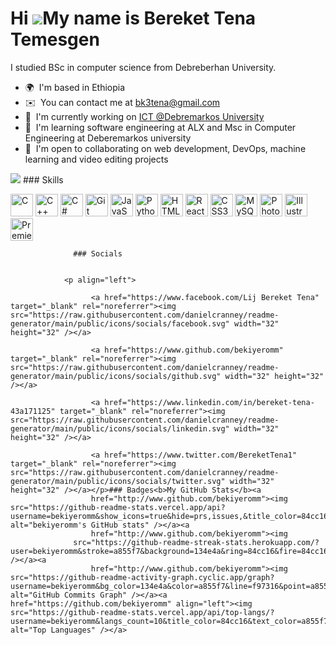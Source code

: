 Hi ![](https://user-images.githubusercontent.com/18350557/176309783-0785949b-9127-417c-8b55-ab5a4333674e.gif)My name is Bereket Tena Temesgen
=============================================================================================================================================

I studied BSc in computer science from Debreberhan University.

*   🌍  I'm based in Ethiopia
*   ✉️  You can contact me at [bk3tena@gmail.com](mailto:bk3tena@gmail.com)
*   🚀  I'm currently working on [ICT @Debremarkos University](http://www.dmu.edu.et)
*   🧠  I'm learning software engineering at ALX and Msc in Computer Engineering at Deberemarkos university
*   🤝  I'm open to collaborating on web development, DevOps, machine learning and video editing projects
<a href="https://www.twitter.com/BereketTena1" target="_blank" rel="noreferrer">
  <img src="https://img.shields.io/twitter/follow/BereketTena1?logo=twitter&style=for-the-badge&color=f97316&labelColor=134e4a"/></a>
  ### Skills 
<p align="left">
<a href="https://docs.microsoft.com/en-us/cpp/?view=msvc-170" target="_blank" rel="noreferrer">
  <img src="https://raw.githubusercontent.com/danielcranney/readme-generator/main/public/icons/skills/c-colored.svg" width="36" height="36" alt="C" /></a>
<a href="https://docs.microsoft.com/en-us/cpp/?view=msvc-170" target="_blank" rel="noreferrer">
  <img src="https://raw.githubusercontent.com/danielcranney/readme-generator/main/public/icons/skills/cplusplus-colored.svg" width="36" height="36" alt="C++" /></a>
<a href="https://docs.microsoft.com/en-us/dotnet/csharp/" target="_blank" rel="noreferrer">
  <img src="https://raw.githubusercontent.com/danielcranney/readme-generator/main/public/icons/skills/csharp-colored.svg" width="36" height="36" alt="C#" /></a>
<a href="https://git-scm.com/" target="_blank" rel="noreferrer">
  <img src="https://raw.githubusercontent.com/danielcranney/readme-generator/main/public/icons/skills/git-colored.svg" width="36" height="36" alt="Git" /></a>
<a href="https://developer.mozilla.org/en-US/docs/Web/JavaScript" target="_blank" rel="noreferrer">
  <img src="https://raw.githubusercontent.com/danielcranney/readme-generator/main/public/icons/skills/javascript-colored.svg" width="36" height="36" alt="JavaScript" /></a>
<a href="https://www.python.org/" target="_blank" rel="noreferrer">
  <img src="https://raw.githubusercontent.com/danielcranney/readme-generator/main/public/icons/skills/python-colored.svg" width="36" height="36" alt="Python" /></a>
<a href="https://developer.mozilla.org/en-US/docs/Glossary/HTML5" target="_blank" rel="noreferrer"><img src="https://raw.githubusercontent.com/danielcranney/readme-generator/main/public/icons/skills/html5-colored.svg" width="36" height="36" alt="HTML5" /></a>
<a href="https://reactjs.org/" target="_blank" rel="noreferrer"><img src="https://raw.githubusercontent.com/danielcranney/readme-generator/main/public/icons/skills/react-colored.svg" width="36" height="36" alt="React" /></a>
<a href="https://www.w3.org/TR/CSS/#css" target="_blank" rel="noreferrer"><img src="https://raw.githubusercontent.com/danielcranney/readme-generator/main/public/icons/skills/css3-colored.svg" width="36" height="36" alt="CSS3" /></a>
<a href="https://www.mysql.com/" target="_blank" rel="noreferrer"><img src="https://raw.githubusercontent.com/danielcranney/readme-generator/main/public/icons/skills/mysql-colored.svg" width="36" height="36" alt="MySQL" /></a>
<a href="https://www.adobe.com/uk/products/photoshop.html" target="_blank" rel="noreferrer"><img src="https://raw.githubusercontent.com/danielcranney/readme-generator/main/public/icons/skills/photoshop-colored.svg" width="36" height="36" alt="Photoshop" /></a>
<a href="adobe.com/uk/products/illustrator.html" target="_blank" rel="noreferrer"><img src="https://raw.githubusercontent.com/danielcranney/readme-generator/main/public/icons/skills/illustrator-colored.svg" width="36" height="36" alt="Illustrator" /></a>
<a href="https://www.adobe.com/uk/products/premiere.html" target="_blank" rel="noreferrer"><img src="https://raw.githubusercontent.com/danielcranney/readme-generator/main/public/icons/skills/premierepro-colored.svg" width="36" height="36" alt="Premiere Pro" /></a>
</p>
                    
                  ### Socials
                  
                  
                <p align="left">
                          
                      <a href="https://www.facebook.com/Lij Bereket Tena" target="_blank" rel="noreferrer"><img src="https://raw.githubusercontent.com/danielcranney/readme-generator/main/public/icons/socials/facebook.svg" width="32" height="32" /></a>
                          
                      <a href="https://www.github.com/bekiyeromm" target="_blank" rel="noreferrer"><img src="https://raw.githubusercontent.com/danielcranney/readme-generator/main/public/icons/socials/github.svg" width="32" height="32" /></a>
                          
                      <a href="https://www.linkedin.com/in/bereket-tena-43a171125" target="_blank" rel="noreferrer"><img src="https://raw.githubusercontent.com/danielcranney/readme-generator/main/public/icons/socials/linkedin.svg" width="32" height="32" /></a>
                          
                      <a href="https://www.twitter.com/BereketTena1" target="_blank" rel="noreferrer"><img src="https://raw.githubusercontent.com/danielcranney/readme-generator/main/public/icons/socials/twitter.svg" width="32" height="32" /></a></p>### Badges<b>My GitHub Stats</b><a
                      href="http://www.github.com/bekiyeromm"><img src="https://github-readme-stats.vercel.app/api?username=bekiyeromm&show_icons=true&hide=prs,issues,&title_color=84cc16&text_color=a855f7&icon_color=f97316&bg_color=134e4a&hide_border=true&show_icons=true" alt="bekiyeromm's GitHub stats" /></a><a
                      href="http://www.github.com/bekiyeromm"><img
                  src="https://github-readme-streak-stats.herokuapp.com/?user=bekiyeromm&stroke=a855f7&background=134e4a&ring=84cc16&fire=84cc16&currStreakNum=a855f7&currStreakLabel=84cc16&sideNums=a855f7&sideLabels=a855f7&dates=a855f7&hide_border=true" /></a><a
                      href="http://www.github.com/bekiyeromm"><img src="https://github-readme-activity-graph.cyclic.app/graph?username=bekiyeromm&bg_color=134e4a&color=a855f7&line=f97316&point=a855f7&area_color=134e4a&area=true&hide_border=true&custom_title=GitHub%20Commits%20Graph" alt="GitHub Commits Graph" /></a><a href="https://github.com/bekiyeromm" align="left"><img src="https://github-readme-stats.vercel.app/api/top-langs/?username=bekiyeromm&langs_count=10&title_color=84cc16&text_color=a855f7&icon_color=f97316&bg_color=134e4a&hide_border=true&locale=en&custom_title=Top%20%Languages" alt="Top Languages" /></a>
